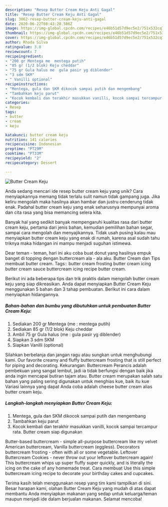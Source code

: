```yaml
---
description: "Resep Butter Cream Keju Anti Gagal"
title: "Resep Butter Cream Keju Anti Gagal"
slug: 3062-resep-butter-cream-keju-anti-gagal
date: 2020-06-22T08:43:28.586Z
image: https://img-global.cpcdn.com/recipes/e46b51d57d9ec5e2/751x532cq70/butter-cream-keju-foto-resep-utama.jpg
thumbnail: https://img-global.cpcdn.com/recipes/e46b51d57d9ec5e2/751x532cq70/butter-cream-keju-foto-resep-utama.jpg
cover: https://img-global.cpcdn.com/recipes/e46b51d57d9ec5e2/751x532cq70/butter-cream-keju-foto-resep-utama.jpg
author: Rhoda Silva
ratingvalue: 3.8
reviewcount: 7
recipeingredient:
- "200 gr Mentega me  mentega putih"
- "85 gr (1/2 blok) Keju cheddar"
- "75 gr Gula halus me  gula pasir yg diblender"
- "3 sdm SKM"
- " Vanilli optional"
recipeinstructions:
- "Mentega, gula dan SKM dikocok sampai putih dan mengembang"
- "Tambahkan keju parut"
- "Kocok kembali dan terakhir masukkan vanilli, kocok sampai tercampur rata. Butter cream siap digunakan"
categories:
- Resep
tags:
- butter
- cream
- keju

katakunci: butter cream keju 
nutrition: 141 calories
recipecuisine: Indonesian
preptime: "PT29M"
cooktime: "PT33M"
recipeyield: "2"
recipecategory: Dessert

---
```



![Butter Cream Keju](https://img-global.cpcdn.com/recipes/e46b51d57d9ec5e2/751x532cq70/butter-cream-keju-foto-resep-utama.jpg)

Anda sedang mencari ide resep butter cream keju yang unik? Cara menyiapkannya memang tidak terlalu sulit namun tidak gampang juga. Jika keliru mengolah maka hasilnya akan hambar dan justru cenderung tidak enak. Padahal butter cream keju yang enak seharusnya mempunyai aroma dan cita rasa yang bisa memancing selera kita.

Banyak hal yang sedikit banyak mempengaruhi kualitas rasa dari butter cream keju, pertama dari jenis bahan, kemudian pemilihan bahan segar, sampai cara mengolah dan menyajikannya. Tidak usah pusing kalau mau menyiapkan butter cream keju yang enak di rumah, karena asal sudah tahu triknya maka hidangan ini mampu menjadi suguhan istimewa.

Dear teman - teman, hari ini aku coba buat donut yang hasilnya empuk banget di topping dengan buttercream ala - ala aku. Butter Cream dan Tips membuat butter cream. Tags:: butter cream frosting butter cream icing butter cream sauce buttercream icing recipe butter cream.


Berikut ini ada beberapa tips dan trik praktis dalam mengolah butter cream keju yang siap dikreasikan. Anda dapat menyiapkan Butter Cream Keju menggunakan 5 bahan dan 3 tahap pembuatan. Berikut ini cara dalam menyiapkan hidangannya.

<!--inarticleads1-->

##### Bahan-bahan dan bumbu yang dibutuhkan untuk pembuatan Butter Cream Keju:

1. Sediakan 200 gr Mentega (me : mentega putih)
1. Sediakan 85 gr (1/2 blok) Keju cheddar
1. Ambil 75 gr Gula halus (me : gula pasir yg diblender)
1. Siapkan 3 sdm SKM
1. Siapkan  Vanilli (optional)


Silahkan berbelanja dan jangan ragu atau sungkan untuk menghubungi kami. Our favorite creamy and fluffy buttercream frosting that is still perfect for piping and decorating. Kekurangan: Buttercream Perancis adalah pembekuan yang sangat lembut, jadi ia tidak berfungsi dengan baik jika anda ingin mencapai butiran tajam atau. Butter cream merupakan salah satu bahan yang paling sering digunakan untuk menghias kue, baik itu kue Variasi lainnya yang dapat Anda coba adalah cheese butter cream alias butter cream keju. 

<!--inarticleads2-->

##### Langkah-langkah menyiapkan Butter Cream Keju:

1. Mentega, gula dan SKM dikocok sampai putih dan mengembang
1. Tambahkan keju parut
1. Kocok kembali dan terakhir masukkan vanilli, kocok sampai tercampur rata. Butter cream siap digunakan


Butter-based buttercream - simple all-purpose buttercream like my velvet American buttercream, Vanilla buttercream (eggless). Decorators buttercream frosting - often with all or some vegetable. Leftover Buttercream Cookies - never throw out your leftover buttercream again! This buttercream whips up super fluffy super quickly, and is literally the icing on the cake of any homemade treat. Cara membuat Use this simple buttercream icing recipe to decorate your birthday cakes and cupcakes. 

Terima kasih telah menggunakan resep yang tim kami tampilkan di sini. Besar harapan kami, olahan Butter Cream Keju yang mudah di atas dapat membantu Anda menyiapkan makanan yang sedap untuk keluarga/teman maupun menjadi ide dalam berjualan makanan. Selamat mencoba!
